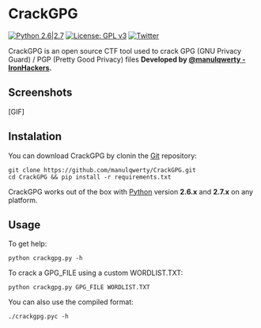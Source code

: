 # CrackGPG

[![Python 2.6|2.7](https://img.shields.io/badge/python-2.6|2.7-yellow.svg)](https://www.python.org/) [![License: GPL v3](https://img.shields.io/badge/License-GPL%20v3-blue.svg)](https://raw.githubusercontent.com/master/LICENSE) [![Twitter](https://img.shields.io/badge/twitter-@manulqwerty-blue.svg)](https://twitter.com/manulqwerty) 

CrackGPG is an open source CTF tool used to crack GPG (GNU Privacy Guard) / PGP (Pretty Good Privacy) files
**Developed by [@manulqwerty - IronHackers](https://ironhackers.es).**

Screenshots
----
[GIF]

Instalation
----
You can download CrackGPG by clonin the [Git](https://github.com/manulqwerty/CrackGPG/) repository:
	
    git clone https://github.com/manulqwerty/CrackGPG.git
    cd CrackGPG && pip install -r requirements.txt
	
CrackGPG works out of the box with [Python](http://www.python.org/download/) version **2.6.x** and **2.7.x** on any platform.
	
Usage
----
To get help:

    python crackgpg.py -h
  	
To crack a GPG_FILE using a custom WORDLIST.TXT:

    python crackgpg.py GPG_FILE WORDLIST.TXT
    
You can also use the compiled format:

    ./crackgpg.pyc -h
